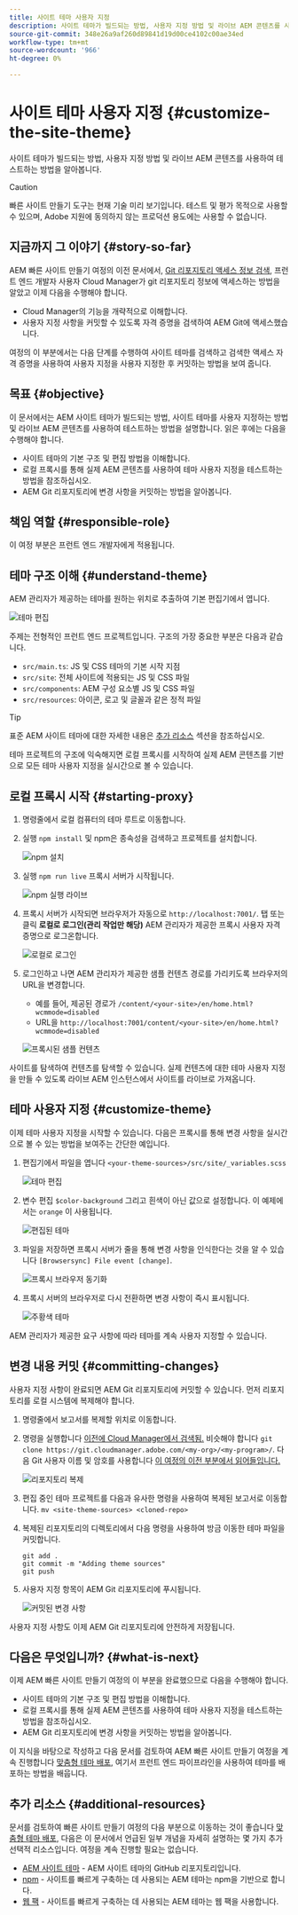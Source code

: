 ```yaml
---
title: 사이트 테마 사용자 지정
description: 사이트 테마가 빌드되는 방법, 사용자 지정 방법 및 라이브 AEM 콘텐츠를 사용하여 테스트하는 방법을 알아봅니다.
source-git-commit: 348e26a9af260d89841d19d00ce4102c00ae34ed
workflow-type: tm+mt
source-wordcount: '966'
ht-degree: 0%

---
```



# 사이트 테마 사용자 지정 {#customize-the-site-theme}

사이트 테마가 빌드되는 방법, 사용자 지정 방법 및 라이브 AEM 콘텐츠를 사용하여 테스트하는 방법을 알아봅니다.

>[!CAUTION]
>
>빠른 사이트 만들기 도구는 현재 기술 미리 보기입니다. 테스트 및 평가 목적으로 사용할 수 있으며, Adobe 지원에 동의하지 않는 프로덕션 용도에는 사용할 수 없습니다.

## 지금까지 그 이야기 {#story-so-far}

AEM 빠른 사이트 만들기 여정의 이전 문서에서, [Git 리포지토리 액세스 정보 검색,](retrieve-access.md) 프런트 엔드 개발자 사용자 Cloud Manager가 git 리포지토리 정보에 액세스하는 방법을 알았고 이제 다음을 수행해야 합니다.

* Cloud Manager의 기능을 개략적으로 이해합니다.
* 사용자 지정 사항을 커밋할 수 있도록 자격 증명을 검색하여 AEM Git에 액세스했습니다.

여정의 이 부분에서는 다음 단계를 수행하여 사이트 테마를 검색하고 검색한 액세스 자격 증명을 사용하여 사용자 지정을 사용자 지정한 후 커밋하는 방법을 보여 줍니다.

## 목표 {#objective}

이 문서에서는 AEM 사이트 테마가 빌드되는 방법, 사이트 테마를 사용자 지정하는 방법 및 라이브 AEM 콘텐츠를 사용하여 테스트하는 방법을 설명합니다. 읽은 후에는 다음을 수행해야 합니다.

* 사이트 테마의 기본 구조 및 편집 방법을 이해합니다.
* 로컬 프록시를 통해 실제 AEM 콘텐츠를 사용하여 테마 사용자 지정을 테스트하는 방법을 참조하십시오.
* AEM Git 리포지토리에 변경 사항을 커밋하는 방법을 알아봅니다.

## 책임 역할 {#responsible-role}

이 여정 부분은 프런트 엔드 개발자에게 적용됩니다.

## 테마 구조 이해 {#understand-theme}

AEM 관리자가 제공하는 테마를 원하는 위치로 추출하여 기본 편집기에서 엽니다.

![테마 편집](assets/edit-theme.png)

주제는 전형적인 프런트 엔드 프로젝트입니다. 구조의 가장 중요한 부분은 다음과 같습니다.

* `src/main.ts`: JS 및 CSS 테마의 기본 시작 지점
* `src/site`: 전체 사이트에 적용되는 JS 및 CSS 파일
* `src/components`: AEM 구성 요소별 JS 및 CSS 파일
* `src/resources`: 아이콘, 로고 및 글꼴과 같은 정적 파일

>[!TIP]
>
>표준 AEM 사이트 테마에 대한 자세한 내용은 [추가 리소스](#additional-resources) 섹션을 참조하십시오.

테마 프로젝트의 구조에 익숙해지면 로컬 프록시를 시작하여 실제 AEM 콘텐츠를 기반으로 모든 테마 사용자 지정을 실시간으로 볼 수 있습니다.

## 로컬 프록시 시작 {#starting-proxy}

1. 명령줄에서 로컬 컴퓨터의 테마 루트로 이동합니다.
1. 실행 `npm install` 및 npm은 종속성을 검색하고 프로젝트를 설치합니다.

   ![npm 설치](assets/npm-install.png)

1. 실행 `npm run live` 프록시 서버가 시작됩니다.

   ![npm 실행 라이브](assets/npm-run-live.png)

1. 프록시 서버가 시작되면 브라우저가 자동으로 `http://localhost:7001/`. 탭 또는 클릭 **로컬로 로그인(관리 작업만 해당)** AEM 관리자가 제공한 프록시 사용자 자격 증명으로 로그온합니다.

   ![로컬로 로그인](assets/sign-in-locally.png)

1. 로그인하고 나면 AEM 관리자가 제공한 샘플 컨텐츠 경로를 가리키도록 브라우저의 URL을 변경합니다.

   * 예를 들어, 제공된 경로가 `/content/<your-site>/en/home.html?wcmmode=disabled`
   * URL을 `http://localhost:7001/content/<your-site>/en/home.html?wcmmode=disabled`

   ![프록시된 샘플 컨텐츠](assets/proxied-sample-content.png)

사이트를 탐색하여 컨텐츠를 탐색할 수 있습니다. 실제 컨텐츠에 대한 테마 사용자 지정을 만들 수 있도록 라이브 AEM 인스턴스에서 사이트를 라이브로 가져옵니다.

## 테마 사용자 지정 {#customize-theme}

이제 테마 사용자 지정을 시작할 수 있습니다. 다음은 프록시를 통해 변경 사항을 실시간으로 볼 수 있는 방법을 보여주는 간단한 예입니다.

1. 편집기에서 파일을 엽니다 `<your-theme-sources>/src/site/_variables.scss`

   ![테마 편집](assets/edit-theme.png)

1. 변수 편집 `$color-background` 그리고 흰색이 아닌 값으로 설정합니다. 이 예제에서는 `orange` 이 사용됩니다.

   ![편집된 테마](assets/edited-theme.png)

1. 파일을 저장하면 프록시 서버가 줄을 통해 변경 사항을 인식한다는 것을 알 수 있습니다 `[Browsersync] File event [change]`.

   ![프록시 브라우저 동기화](assets/proxy-browsersync.png)

1. 프록시 서버의 브라우저로 다시 전환하면 변경 사항이 즉시 표시됩니다.

   ![주황색 테마](assets/orange-theme.png)

AEM 관리자가 제공한 요구 사항에 따라 테마를 계속 사용자 지정할 수 있습니다.

## 변경 내용 커밋 {#committing-changes}

사용자 지정 사항이 완료되면 AEM Git 리포지토리에 커밋할 수 있습니다. 먼저 리포지토리를 로컬 시스템에 복제해야 합니다.

1. 명령줄에서 보고서를 복제할 위치로 이동합니다.
1. 명령을 실행합니다 [이전에 Cloud Manager에서 검색됨.](retrieve-access.md) 비슷해야 합니다 `git clone https://git.cloudmanager.adobe.com/<my-org>/<my-program>/`. 다음 Git 사용자 이름 및 암호를 사용합니다 [이 여정의 이전 부분에서 읽어들입니다.](retrieve-access.md)

   ![리포지토리 복제](assets/clone-repo.png)

1. 편집 중인 테마 프로젝트를 다음과 유사한 명령을 사용하여 복제된 보고서로 이동합니다. `mv <site-theme-sources> <cloned-repo>`
1. 복제된 리포지토리의 디렉토리에서 다음 명령을 사용하여 방금 이동한 테마 파일을 커밋합니다.

   ```text
   git add .
   git commit -m "Adding theme sources"
   git push
   ```

1. 사용자 지정 항목이 AEM Git 리포지토리에 푸시됩니다.

   ![커밋된 변경 사항](assets/changes-committed.png)

사용자 지정 사항도 이제 AEM Git 리포지토리에 안전하게 저장됩니다.

## 다음은 무엇입니까? {#what-is-next}

이제 AEM 빠른 사이트 만들기 여정의 이 부분을 완료했으므로 다음을 수행해야 합니다.

* 사이트 테마의 기본 구조 및 편집 방법을 이해합니다.
* 로컬 프록시를 통해 실제 AEM 콘텐츠를 사용하여 테마 사용자 지정을 테스트하는 방법을 참조하십시오.
* AEM Git 리포지토리에 변경 사항을 커밋하는 방법을 알아봅니다.

이 지식을 바탕으로 작성하고 다음 문서를 검토하여 AEM 빠른 사이트 만들기 여정을 계속 진행합니다 [맞춤형 테마 배포,](deploy-theme.md) 여기서 프런트 엔드 파이프라인을 사용하여 테마를 배포하는 방법을 배웁니다.

## 추가 리소스 {#additional-resources}

문서를 검토하여 빠른 사이트 만들기 여정의 다음 부분으로 이동하는 것이 좋습니다 [맞춤형 테마 배포,](deploy-theme.md) 다음은 이 문서에서 언급된 일부 개념을 자세히 설명하는 몇 가지 추가 선택적 리소스입니다. 여정을 계속 진행할 필요는 없습니다.

* [AEM 사이트 테마](https://github.com/adobe/aem-site-template-standard-theme-e2e) - AEM 사이트 테마의 GitHub 리포지토리입니다.
* [npm](https://www.npmjs.com) - 사이트를 빠르게 구축하는 데 사용되는 AEM 테마는 npm을 기반으로 합니다.
* [웹 팩](https://webpack.js.org) - 사이트를 빠르게 구축하는 데 사용되는 AEM 테마는 웹 팩을 사용합니다.